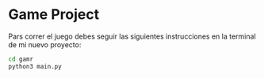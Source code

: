 # Game Project

Pars correr el juego debes seguir las siguientes instrucciones en la terminal de mi nuevo proyecto:


```sh
cd gamr
python3 main.py
```
